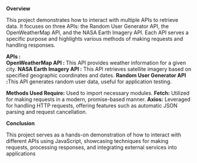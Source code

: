 <b>Overview</b>

This project demonstrates how to interact with multiple APIs to retrieve data. It focuses on three APIs: the Random User Generator API, the OpenWeatherMap API, and the NASA Earth Imagery API. Each API serves a specific purpose and highlights various methods of making requests and handling responses.

<b>APIs :</b><br>
    <b>OpenWeatherMap API : </b> This API provides weather information for a given city.
    <b>NASA Earth Imagery API :</b> This API retrieves satellite imagery based on specified geographic coordinates and dates.
    <b>Random User Generator API :</b>This API generates random user data, useful for application testing.
    
<b>Methods Used </b>
   <b> Require:</b> Used to import necessary modules.
   <b>Fetch:</b> Utilized for making requests in a modern, promise-based manner.
   <b> Axios:</b> Leveraged for handling HTTP requests, offering features such as automatic JSON parsing and request cancellation.

<b>Conclusion</b>

This project serves as a hands-on demonstration of how to interact with different APIs using JavaScript, showcasing techniques for making requests, processing responses, and integrating external services into applications
